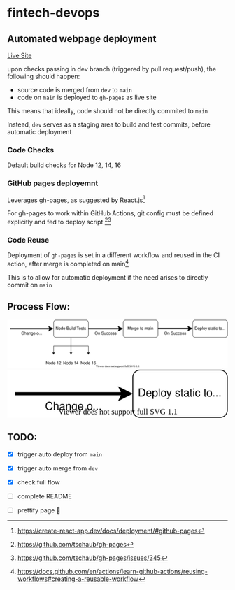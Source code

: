 # fintech-devops

## Automated webpage deployment

[Live Site](https://williamng95.github.io/fintech-devops/)

upon checks passing in dev branch (triggered by pull request/push), the following should happen:
- source code is merged from `dev` to `main` 
- code on `main` is deployed to `gh-pages` as live site

This means that ideally, code should not be directly commited to `main`

Instead, `dev` serves as a staging area to build and test commits, before automatic deployment

### Code Checks
Default build checks for Node 12, 14, 16

### GitHub pages deployemnt
Leverages gh-pages, as suggested by React.js[^1]

For gh-pages to work within GitHub Actions, git config must be defined explicitly and fed to deploy script [^2][^3]

### Code Reuse
Deployment of `gh-pages` is set in a different workflow and reused in the CI action, after merge is completed on main[^4]

This is to allow for automatic deployment if the need arises to directly commit on `main`

## Process Flow:
<div align="center">

![full actions flow](assets/fullprocess.svg)
![full actions flow](assets/mainprocess.svg)
</div>





## TODO:

- [X] trigger auto deploy from `main`
- [X] trigger auto merge from `dev`
- [X] check full flow
- [ ] complete README
- [ ] prettify page :tada:


<!--REFERENCES-->
[^1]:https://create-react-app.dev/docs/deployment/#github-pages

[^2]:https://github.com/tschaub/gh-pages

[^3]:https://github.com/tschaub/gh-pages/issues/345

[^4]:https://docs.github.com/en/actions/learn-github-actions/reusing-workflows#creating-a-reusable-workflow
